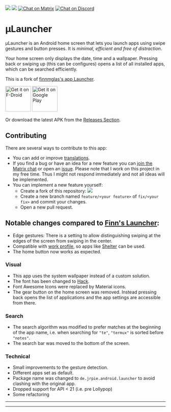 <!-- Shields from shields.io -->
[![][shield-release]][latest-release]
[![][shield-license]][license]
[![Chat on Matrix](https://matrix.to/img/matrix-badge.svg)][matrix]
[![Chat on Discord](https://img.shields.io/badge/discord-join%20chat-007ec6.svg?style=flat)][discord]



# μLauncher


µLauncher is an Android home screen that lets you launch apps using swipe gestures and button presses.
It is *minimal, efficient and free of distraction*.

Your home screen only displays the date, time and a wallpaper.
Pressing back or swiping up (this can be configures) opens a list
of all installed apps, which can be searched efficiently.


This is a fork of [finnmglas's app Launcher][original-repo].

[<img src="https://fdroid.gitlab.io/artwork/badge/get-it-on.png"
     alt="Get it on F-Droid"
     height="80">](https://f-droid.org/packages/de.jrpie.android.launcher/)
[<img src="https://play.google.com/intl/en_us/badges/images/generic/en-play-badge.png"
     alt="Get it on Google Play"
     height="80">](https://play.google.com/store/apps/details?id=de.jrpie.android.launcher)

Or download the latest APK from the [Releases Section](https://github.com/jrpie/Launcher/releases/latest).

## Contributing

There are several ways to contribute to this app:
* You can add or improve [translations][toolate].
* If you find a bug or have an idea for a new feature you can [join the Matrix chat][matrix] or open an [issue][issues]. Please note that I work on this project in my free time. Thus I might not respond immediately and not all ideas will be implemented.
* You can implement a new feature yourself:
  - Create a fork of this repository: [![][shield-gh-fork]][fork]
  - Create a new branch named `feature/<your feature>` of `fix/<your fix>` and commit your changes.
  - Open a new pull request.



## Notable changes compared to [Finn's Launcher][original-repo]:

* Edge gestures: There is a setting to allow distinguishing swiping at the edges of the screen from swiping in the center.
* Compatible with [work profile](https://www.android.com/enterprise/work-profile/), so apps like [Shelter](https://gitea.angry.im/PeterCxy/Shelter) can be used.
* The home button now works as expected.

### Visual
* This app uses the system wallpaper instead of a custom solution.
* The font has been changed to [Hack][hack-font].
* Font Awesome Icons were replaced by Material icons.
* The gear button on the home screen was removed. Instead pressing back opens the list of applications and the app settings are accessible from there.


### Search
* The search algorithm was modified to prefer matches at the beginning of the app name, i.e. when searching for `"te"`, `"termux"` is sorted before `"notes"`.
* The search bar was moved to the bottom of the screen.

### Technical
* Small improvements to the gesture detection.
* Different apps set as default.
* Package name was changed to `de.jrpie.android.launcher` to avoid clashing with the original app.
* Dropped support for API < 21 (i.e. pre Lollypop)
* Some refactoring
---
---
  [hack-font]: https://sourcefoundry.org/hack/
  [original-repo]: https://github.com/finnmglas/Launcher
  [toolate]: https://toolate.othing.xyz/projects/jrpie-launcher/
  [issues]: https://github.com/jrpie/Launcher/issues/
  [fork]: https://github.com/jrpie/Launcher/fork/


<!-- Download links / stores -->

  [store-googleplay]: https://play.google.com/store/apps/details?id=de.jrpie.android.launcher
  [store-googleplay-badgecampain]: https://play.google.com/store/apps/details?id=de.jrpie.android.launcher&pcampaignid=pcampaignidMKT-Other-global-all-co-prtnr-py-PartBadge-Mar2515-1
  [store-fdroid]: https://f-droid.org/packages/de.jrpie.android.launcher/

<!-- Shields and Badges -->

  [shield-release]: https://img.shields.io/github/v/release/jrpie/Launcher?style=flat
  [latest-release]: https://github.com/jrpie/Launcher/releases/latest
  [shield-contribute]: https://img.shields.io/badge/contributions-welcome-007ec6.svg?style=flat
  [shield-license]: https://img.shields.io/badge/license-MIT-007ec6?style=flat

  [shield-gh-watch]: https://img.shields.io/github/watchers/jrpie/Launcher?label=Watch&style=social
  [shield-gh-star]: https://img.shields.io/github/stars/jrpie/Launcher?label=Star&style=social
  [shield-gh-fork]: https://img.shields.io/github/forks/jrpie/Launcher?label=Fork&style=social
  [matrix]: https://s.jrpie.de/launcher-matrix
  [discord]: https://s.jrpie.de/launcher-discord

<!-- Helpful resources -->

  [license]: https://github.com/jrpie/Launcher/blob/master/LICENSE
